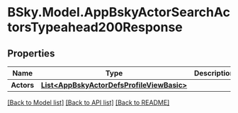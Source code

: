 # BSky.Model.AppBskyActorSearchActorsTypeahead200Response

## Properties

Name | Type | Description | Notes
------------ | ------------- | ------------- | -------------
**Actors** | [**List&lt;AppBskyActorDefsProfileViewBasic&gt;**](AppBskyActorDefsProfileViewBasic.md) |  | 

[[Back to Model list]](../README.md#documentation-for-models) [[Back to API list]](../README.md#documentation-for-api-endpoints) [[Back to README]](../README.md)

